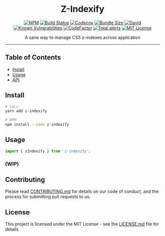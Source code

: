 <div align="center">
<h1>Z-Indexify</h1>

[![NPM][npm-badge]][npm]
[![Build Status][build-badge]][build]
[![Codecov][codecov-badge]][codecov]
[![Bundle Size][bundle-size-badge]][bundle-size]
[![David][deps-badge]][deps]
[![Known Vulnerabilities][snyk-badge]][snyk]
[![CodeFactor][codefactor-badge]][codefactor]
[![Total alerts][lgtm-badge]][lgtm]
[![MIT License][license-badge]][license]

<p>A sane way to manage CSS z-indexes across application</p>
<hr />
</div>

## Table of Contents

- [Install](#install)
- [Usage](#usage)
- [API](#api)

## Install

```bash
# Yarn
yarn add z-indexify

# NPM
npm install --save z-indexify
```

## Usage

```js
import { zIndexify } from 'z-indexify';
```

### (WIP)

## Contributing

Please read [CONTRIBUTING.md](CONTRIBUTING.md) for details on our code of conduct, and the process for submitting pull requests to us.

## License

This project is licensed under the MIT License - see the [LICENSE.md](LICENSE.md) file for details

<!-- GIT Variables -->
[node]: https://nodejs.org

[npm]: https://www.npmjs.com/package/vtex-api
[npm-badge]: https://img.shields.io/npm/v/vtex-api.svg

[build]: https://travis-ci.org/zeindelf/vtex-api
[build-badge]: https://img.shields.io/travis/zeindelf/vtex-api.svg?style=flat-square

[codecov]: https://codecov.io/gh/Zeindelf/vtex-api
[codecov-badge]: https://codecov.io/gh/Zeindelf/vtex-api/branch/master/graph/badge.svg

[bundle-size]: https://bundlephobia.com/result?p=vtex-api
[bundle-size-badge]: https://badgen.net/bundlephobia/minzip/vtex-api

[deps]: https://github.com/Zeindelf/vtex-api
[deps-badge]: https://david-dm.org/zeindelf/vtex-api.svg

[snyk]: https://snyk.io/test/npm/vtex-api
[snyk-badge]: https://snyk.io/test/npm/vtex-api/badge.svg

[codefactor]: https://www.codefactor.io/repository/github/zeindelf/vtex-api
[codefactor-badge]: https://www.codefactor.io/repository/github/zeindelf/vtex-api/badge

[lgtm]: https://lgtm.com/projects/g/Zeindelf/vtex-api/alerts/
[lgtm-badge]: https://img.shields.io/lgtm/alerts/g/Zeindelf/vtex-api.svg?logo=lgtm&logoWidth=18

[license]: https://github.com/zeindelf/vtex-api/blob/master/LICENSE
[license-badge]: https://img.shields.io/npm/l/vtex-api.svg?style=flat-square